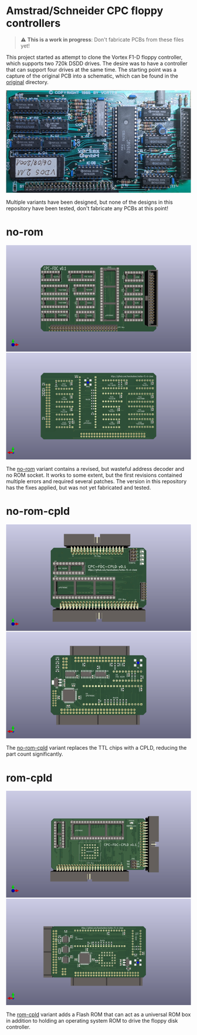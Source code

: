 # Amstrad/Schneider CPC floppy controllers

> :warning: **This is a work in progress**: Don't fabricate PCBs from these files yet!

This project started as attempt to clone the Vortex F1-D floppy
controller, which supports two 720k DSDD drives.  The desire was to
have a controller that can support four drives at the same time.  The
starting point was a capture of the original PCB into a schematic,
which can be found in the [original](original/) directory.

![Vortex F1-D PCB](original-pcb-front-populated.jpg)

Multiple variants have been designed, but none of the designs in this
repository have been tested, don't fabricate any PCBs at this point!

# no-rom

![rendered picture of the no-rom PCB variant (front)](no-rom/vortex-f1-d-no-rom-front.png)
![rendered picture of the no-rom PCB variant (back)](no-rom/vortex-f1-d-no-rom-back.png)

The [no-rom](no-rom/) variant contains a revised, but wasteful address
decoder and no ROM socket.  It works to some extent, but the first
revisions contained multiple errors and required several patches.  The
version in this repository has the fixes applied, but was not yet
fabricated and tested.

# no-rom-cpld

![rendered picture of the no-rom-cpld variant (front)](no-rom-cpld/vortex-f1-d-no-rom-cpld-front.png)
![rendered picture of the no-rom-cpld variant (back)](no-rom-cpld/vortex-f1-d-no-rom-cpld-back.png)

The [no-rom-cpld](no-rom-cpld/) variant replaces the TTL chips with a
CPLD, reducing the part count significantly.

# rom-cpld

![rendered picture of the rom-cpld variant (front)](rom-cpld/vortex-f1-d-cpld-front.png)
![rendered picture of the rom-cpld variant (back)](rom-cpld/vortex-f1-d-cpld-back.png)

The [rom-cpld](rom-cpld/) variant adds a Flash ROM that can act as a universal
ROM box in addition to holding an operating system ROM to drive the
floppy disk controller.

